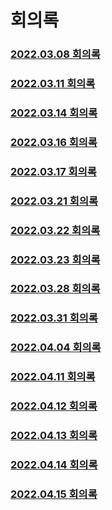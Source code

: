 # 회의록
### [2022.03.08 회의록](https://github.com/returnZ3RO/document/blob/main/01_meetting/220308.md)
### [2022.03.11 회의록](https://github.com/returnZ3RO/document/blob/main/01_meetting/220311.md)
### [2022.03.14 회의록](https://github.com/returnZ3RO/document/blob/main/01_meetting/220314.md)
### [2022.03.16 회의록](https://github.com/returnZ3RO/document/blob/main/01_meetting/220316.md)
### [2022.03.17 회의록](https://github.com/returnZ3RO/document/blob/main/01_meetting/220317.md)
### [2022.03.21 회의록](https://github.com/returnZ3RO/document/blob/main/01_meetting/220321.md)
### [2022.03.22 회의록](https://github.com/returnZ3RO/document/blob/main/01_meetting/220322.md)
### [2022.03.23 회의록](https://github.com/returnZ3RO/document/blob/main/01_meetting/220323.md)
### [2022.03.28 회의록](https://github.com/returnZ3RO/document/blob/main/01_meetting/220328.md)
### [2022.03.31 회의록](https://github.com/returnZ3RO/document/blob/main/01_meetting/220331.md)
### [2022.04.04 회의록](https://github.com/returnZ3RO/document/blob/main/01_meetting/220404.md)
### [2022.04.11 회의록](https://github.com/returnZ3RO/document/blob/main/01_meetting/220411.md)
### [2022.04.12 회의록](https://github.com/returnZ3RO/document/blob/main/01_meetting/220412.md)
### [2022.04.13 회의록](https://github.com/returnZ3RO/document/blob/main/01_meetting/220413.md)
### [2022.04.14 회의록](https://github.com/returnZ3RO/document/blob/main/01_meetting/220414.md)
### [2022.04.15 회의록](https://github.com/returnZ3RO/document/blob/main/01_meetting/220415.md)
